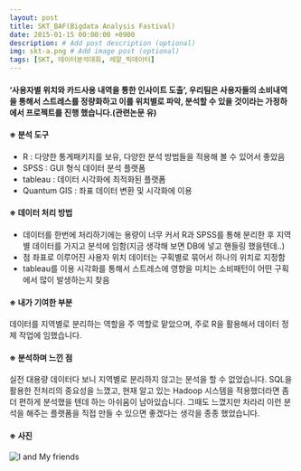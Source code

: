 ```yaml
---
layout: post
title: SKT_BAF(Bigdata Analysis Fastival)
date: 2015-01-15 00:00:00 +0900
description: # Add post description (optional)
img: skt-a.png # Add image post (optional)
tags: [SKT, 데이터분석대회, 레알_빅데이터]
---
```

#### ‘사용자별 위치와 카드사용 내역을 통한 인사이트 도출’, 우리팀은 사용자들의 소비내역을 통해서 스트레스를 정량화하고 이를 위치별로 파악, 분석할 수 있을 것이라는 가정하에서 프로젝트를 진행 했습니다.(관련논문 유)

#### ※ 분석 도구
- R : 다양한 통계패키지를 보유, 다양한 분석 방법들을 적용해 볼 수 있어서 좋았음
- SPSS : GUI 형식 데이터 분석 플랫폼
- tableau : 데이터 시각화에 최적화된 플랫폼
- Quantum GIS : 좌표 데이터 변환 및 시각화에 이용

#### ※ 데이터 처리 방법
- 데이터를 한번에 처리하기에는 용량이 너무 커서 R과 SPSS를 통해 분리한 후 지역별 데이터를 가지고 분석에 임함(지금 생각해 보면 DB에 넣고 핸들링 했을텐데..)
- 점 좌표로 이루어진 사용자 위치 데이터는 구획별로 묶어서 하나의 위치로 지정함
- tableau를 이용 시각화를 통해서 스트레스에 영향을 미치는 소비패턴이 어떤 구획에서 많이 발생하는지 찾음

#### ※ 내가 기여한 부분
데이터를 지역별로 분리하는 역할을 주 역할로 맡았으며, 주로 R을 활용해서 데이터 정제 작업에 임했습니다.

#### ※ 분석하며 느낀 점
실전 대용량 데이터다 보니 지역별로 분리하지 않고는 분석을 할 수 없었습니다. SQL을 활용한 전처리의 중요성을 느꼈고, 현재 알고 있는 Hadoop 시스템을 적용했더라면 좀 더 편하게 분석했을 텐데 하는 아쉬움이 남아있습니다. 그때도 느꼈지만 차라리 이런 분석을 해주는 플랫폼을 직접 만들 수 있으면 좋겠다는 생각을 종종 했었습니다.

#### ※ 사진
![I and My friends]({{site.baseurl}}/assets/img/skt-a.png)
